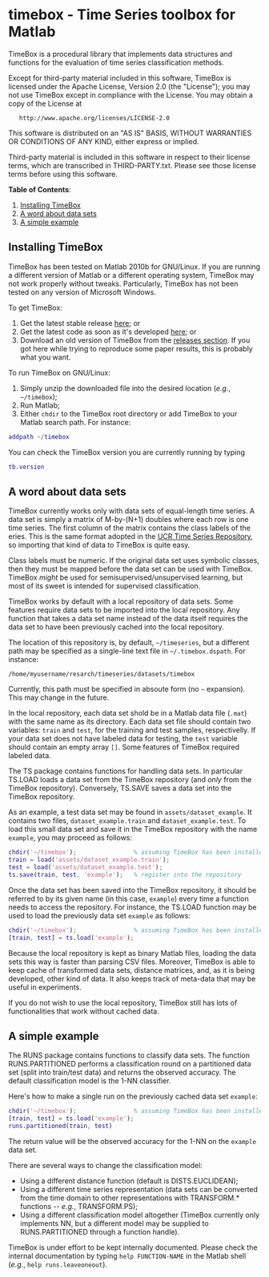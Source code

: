 # timebox - Time Series toolbox for Matlab

TimeBox is a procedural library that implements data structures and functions for the evaluation
of time series classification methods.

Except for third-party material included in this software, TimeBox is licensed under the Apache License,
Version 2.0 (the "License"); you may not use TimeBox except in compliance with the License. You may
obtain a copy of the License at

       http://www.apache.org/licenses/LICENSE-2.0

This software is distributed on an "AS IS" BASIS, WITHOUT WARRANTIES OR CONDITIONS OF ANY KIND,
either express or implied.

Third-party material is included in this software in respect to their license terms, which are
transcribed in THIRD-PARTY.txt. Please see those license terms before using this software.

**Table of Contents**:

1. [Installing TimeBox](#installing-timebox)
1. [A word about data sets](#a-word-about-data-sets)
1. [A simple example](#a-simple-example)



## Installing TimeBox

TimeBox has been tested on Matlab 2010b for GNU/Linux. If you are running a different version of Matlab
or a different operating system, TimeBox may not work properly without tweaks. Particularly, TimeBox
has not been tested on any version of Microsoft Windows.

To get TimeBox:

1. Get the latest stable release <a href="https://github.com/rfgiusti/timebox/archive/stable.zip">here</a>; or
1. Get the latest code as soon as it's developed <a href="https://github.com/rfgiusti/timebox/archive/master.zip">here</a>; or
1. Download an old version of TimeBox from the <a href="https://github.com/rfgiusti/timebox/releases">releases section</a>.
   If you got here while trying to reproduce some paper results, this is probably what you want.

To run TimeBox on GNU/Linux:

1. Simply unzip the downloaded file into the desired location (*e.g.*, `~/timebox`);
1. Run Matlab;
1. Either `chdir` to the TimeBox root directory or add TimeBox to your Matlab search path. For instance: 

```Matlab
addpath ~/timebox
```

You can check the TimeBox version you are currently running by typing

```Matlab
tb.version
```



## A word about data sets

TimeBox currently works only with data sets of equal-length time series. A data set is simply
a matrix of M-by-(N+1) doubles where each row is one time series. The first column of the matrix
contains the class labels of the eries. This is the same format adopted in the
[UCR Time Series Repository](http://www.cs.ucr.edu/~eamonn/time_series_data/), so importing that
kind of data to TimeBox is quite easy.

Class labels must be numeric. If the original data set uses symbolic classes, then they must be
mapped before the data set can be used with TimeBox. TimeBox *might* be used for
semisupervised/unsupervised learning, but most of its sweet is intended for supervised
classification.
 
TimeBox works by default with a local repository of data sets. Some features require data sets to
be imported into the local repository. Any function that takes a data set name instead of the data
itself requires the data set to have been previously cached into the local repository.

The location of this repository is, by default, `~/timeseries`, but a different path may be
specified as a single-line text file in `~/.timebox.dspath`. For instance:

    /home/myusername/resarch/timeseries/datasets/timebox

Currently, this path must be specified in absoute form (no `~` expansion). This may change in the
future.

In the local repository, each data set shold be in a Matlab data file (`.mat`) with the same name as
its directory. Each data set file should contain two variables: `train` and `test`, for the
training and test samples, respectivelly. If your data set does not have labeled data for testing,
the `test` variable should contain an empty array `[]`. Some features of TimeBox required labeled
data.

The TS package contains functions for handling data sets. In particular TS.LOAD loads a data set
from the TimeBox repository (and *only* from the TimeBox repository). Conversely, TS.SAVE saves a
data set into the TimeBox repository.

As an example, a test data set may be found in `assets/dataset_example`. It contains two files,
`dataset_example.train` and `dataset_example.test`. To load this small data set and save it in the
TimeBox repository with the name `example`, you may proceed as follows:

```Matlab
chdir('~/timebox');                % assuming TimeBox has been installed here
train = load('assets/dataset_example.train');
test = load('assets/dataset_example.test');
ts.save(train, test, 'example');   % register into the repository
```

Once the data set has been saved into the TimeBox repository, it should be referred to by its given
name (in this case, `example`) every time a function needs to access the repository. For instance,
the TS.LOAD function may be used to load the previously data set `example` as follows:

```Matlab
chdir('~/timebox');                % assuming TimeBox has been installed here
[train, test] = ts.load('example');
```

Because the local repository is kept as binary Matlab files, loading the data sets this way is faster
than parsing CSV files. Moreover, TimeBox is able to keep cache of transformed data sets, distance
matrices, and, as it is being developed, other kind of data. It also keeps track of meta-data that
may be useful in experiments.

If you do not wish to use the local repository, TimeBox still has lots of functionalities that work
without cached data.



## A simple example

The RUNS package contains functions to classify data sets. The function RUNS.PARTITIONED performs
a classification round on a partitioned data set (split into train/test data) and returns the
observed accuracy. The default classification model is the 1-NN classifier.

Here's how to make a single run on the previously cached data set `example`:

```Matlab
chdir('~/timebox');                % assuming TimeBox has been installed here
[train, test] = ts.load('example');
runs.partitioned(train, test)
```

The return value will be the observed accuracy for the 1-NN on the `example` data set.

There are several ways to change the classification model:

- Using a different distance function (default is DISTS.EUCLIDEAN);
- Using a different time series representation (data sets can be converted from the time domain
  to other representations with TRANSFORM.* functions -- *e.g.*, TRANSFORM.PS);
- Using a different classification model altogether (TimeBox currently only implements NN, but a
  different model may be supplied to RUNS.PARTITIONED through a function handle).

TimeBox is under effort to be kept internally documented. Please check the internal documentation
by typing `help FUNCTION-NAME` in the Matlab shell (*e.g.*, `help runs.leaveoneout`).
